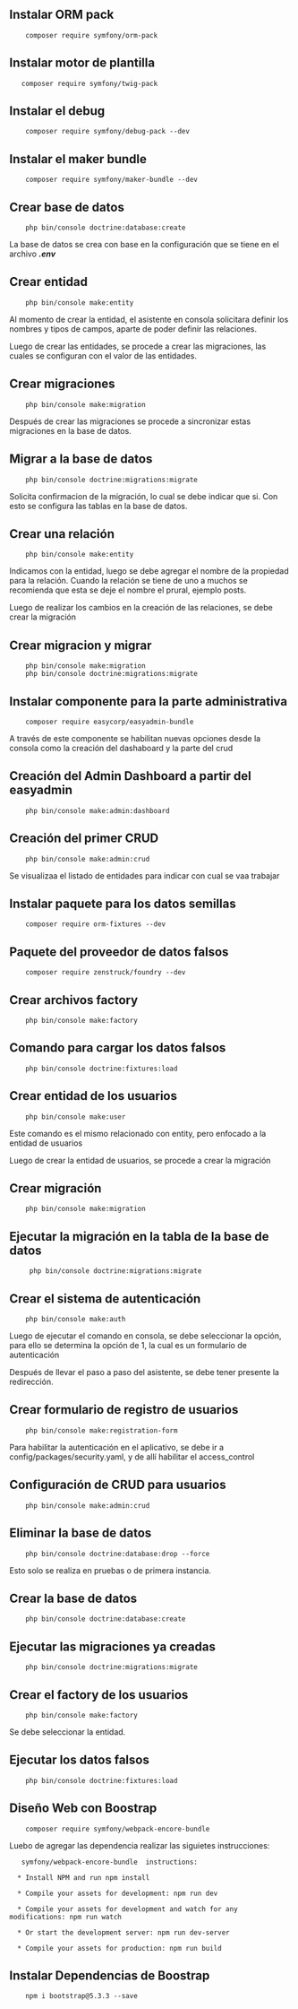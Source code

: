 ## Instalar ORM pack
```
    composer require symfony/orm-pack
```

## Instalar motor de plantilla
```
   composer require symfony/twig-pack
```

## Instalar el debug
```
    composer require symfony/debug-pack --dev
```

## Instalar el maker bundle
```
    composer require symfony/maker-bundle --dev
```

## Crear base de datos
```
    php bin/console doctrine:database:create
```
La base de datos se crea con base en la configuración que se tiene en el archivo ***.env***

## Crear entidad
```
    php bin/console make:entity
```
Al momento de crear la entidad, el asistente en consola solicitara definir los nombres y tipos de campos, aparte de poder definir las relaciones.

Luego de crear las entidades, se procede a crear las migraciones, las cuales se configuran con el valor de las entidades. 


## Crear migraciones
```
    php bin/console make:migration
```
Después de crear las migraciones se procede a sincronizar estas migraciones en la base de datos.

## Migrar a la base de datos 
```
    php bin/console doctrine:migrations:migrate
```
Solicita confirmacion de la migración, lo cual se debe indicar que si. 
Con esto se configura las tablas en la base de datos. 

## Crear una relación
```
    php bin/console make:entity
```
Indicamos con la entidad, luego se debe agregar el nombre de la propiedad para la relación.
Cuando la relación se tiene de uno a muchos se recomienda que esta se deje el nombre el prural, ejemplo posts.

Luego de realizar los cambios en la creación de las relaciones, se debe crear la migración

## Crear migracion y migrar
```
    php bin/console make:migration
    php bin/console doctrine:migrations:migrate
```

## Instalar componente para la parte administrativa
```
    composer require easycorp/easyadmin-bundle
```
A través de este componente se habilitan nuevas opciones desde la consola como la creación del dashaboard y la parte del crud



## Creación del Admin Dashboard a partir del easyadmin
```
    php bin/console make:admin:dashboard
```

## Creación del primer CRUD
```
    php bin/console make:admin:crud
```
Se visualizaa el listado de entidades para indicar con cual se vaa  trabajar

## Instalar paquete para los datos semillas
```
    composer require orm-fixtures --dev
```

## Paquete del proveedor de datos falsos
```
    composer require zenstruck/foundry --dev
```

## Crear archivos factory
```
    php bin/console make:factory
```

## Comando para cargar los datos falsos
```
    php bin/console doctrine:fixtures:load
```

## Crear entidad de los usuarios
```
    php bin/console make:user
```
Este comando es el mismo relacionado con entity, pero enfocado a la entidad de usuarios

Luego de crear la entidad de usuarios, se procede a crear la migración  

## Crear migración
```
    php bin/console make:migration
```

## Ejecutar la migración en la tabla de la base de datos
```
     php bin/console doctrine:migrations:migrate
```

## Crear el sistema de autenticación
```
    php bin/console make:auth
```
Luego de ejecutar el comando en consola, se debe seleccionar la opción, para ello se determina la opción de 1, la cual es un formulario de autenticación

Después de llevar el paso a paso del asistente, se debe tener presente la redirección. 


## Crear formulario de registro de usuarios
```
    php bin/console make:registration-form
```
Para habilitar la autenticación en el aplicativo, se debe ir a config/packages/security.yaml, y de allí habilitar el access_control 


## Configuración de CRUD para usuarios
```
    php bin/console make:admin:crud
```

## Eliminar la base de datos
```
    php bin/console doctrine:database:drop --force
```
Esto solo se realiza en pruebas o de primera instancia. 


## Crear la base de datos
```
    php bin/console doctrine:database:create
```

## Ejecutar las migraciones ya creadas
```
    php bin/console doctrine:migrations:migrate
```

## Crear el factory de los usuarios 
```
    php bin/console make:factory
```
Se debe seleccionar la entidad. 

## Ejecutar los datos falsos
```
    php bin/console doctrine:fixtures:load
```

## Diseño Web con Boostrap
```
    composer require symfony/webpack-encore-bundle
```
Luebo de agregar las dependencia realizar las siguietes instrucciones:
```
   symfony/webpack-encore-bundle  instructions:

  * Install NPM and run npm install

  * Compile your assets for development: npm run dev

  * Compile your assets for development and watch for any modifications: npm run watch

  * Or start the development server: npm run dev-server

  * Compile your assets for production: npm run build
```

## Instalar Dependencias de Boostrap
```
    npm i bootstrap@5.3.3 --save
```




